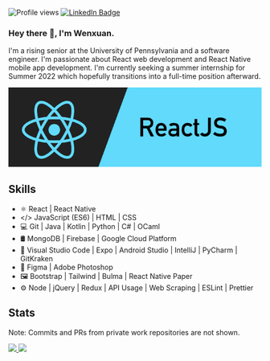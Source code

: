 ![Profile views](https://gpvc.arturio.dev/wenxchn)  [![LinkedIn Badge](https://img.shields.io/badge/LinkedIn-Profile-informational?style=flat&logo=linkedin&logoColor=white&color=0D76A8)](https://www.linkedin.com/in/wenxchn/)



### Hey there 👋, I'm Wenxuan.

I'm a rising senior at the University of Pennsylvania and a software engineer. I'm passionate about React web development and React Native mobile app development. I'm currently seeking a summer internship for Summer 2022 which hopefully transitions into a full-time position afterward.

![React Web and Mobile Developer](https://github.com/Wenxchn/Wenxchn/blob/main/React.png)

## Skills
* ⚛ React | React Native
* </> JavaScript (ES6) | HTML | CSS
* 💻 Git | Java | Kotlin | Python | C# | OCaml
* 🛢 MongoDB | Firebase | Google Cloud Platform
* 🔧 Visual Studio Code | Expo | Android Studio | IntelliJ | PyCharm | GitKraken
* 🎨 Figma | Adobe Photoshop
* 🖼️ Bootstrap | Tailwind | Bulma | React Native Paper
* ⚙️ Node | jQuery | Redux | API Usage | Web Scraping | ESLint | Prettier
## Stats
Note: Commits and PRs from private work repositories are not shown.

<a href="https://github.com/wenxchn">
  <img height="150em" src="https://github-readme-stats.vercel.app/api/top-langs/?username=wenxchn&layout=compact&exclude_repo=InstagramClone"/>
</a>
<a href="https://github.com/wenxchn">
  <img height="150em" src="https://github-readme-stats.vercel.app/api?username=wenxchn&custom_title=Github+Stats&count_private=true&hide=issues&include_all_commits=true"/>
</a>
